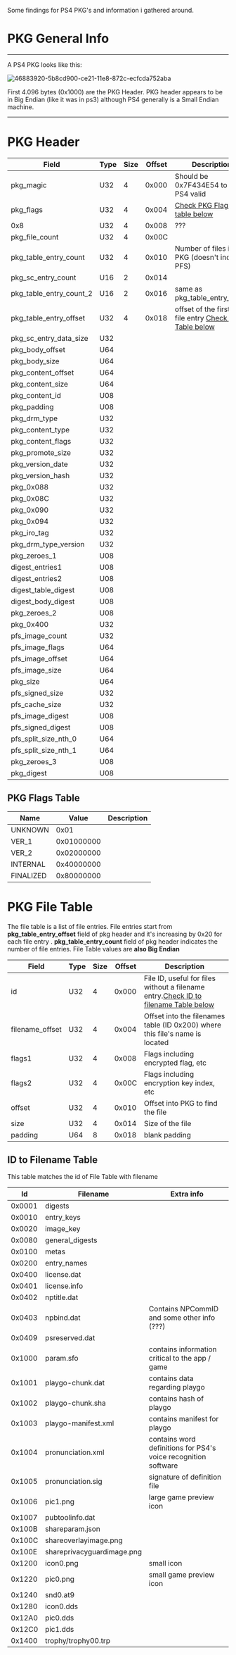 Some findings for PS4 PKG's and information i gathered around.

# PKG General Info

***

A PS4 PKG looks like this: 

![46883920-5b8cd900-ce21-11e8-872c-ecfcda752aba](https://user-images.githubusercontent.com/4313123/221126368-e20f1b7a-0550-41c4-b847-f1fd46c7ed0a.png)

First 4.096 bytes (0x1000) are the PKG Header. PKG header appears to be in Big Endian (like it was in ps3) although PS4 generally is a Small Endian machine.

***

# PKG Header

| Field                   | Type | Size | Offset | Description
| ----------------------- | -----|----- |------- |------------
| pkg_magic               | U32  |    4 | 0x000  | Should be 0x7F434E54 to be PS4 valid
| pkg_flags               | U32  |    4 | 0x004  | [Check PKG Flags table below](https://github.com/georgemoralis/shadPS4/wiki/PKG-Information#pkg-flags-table)
| 0x8                     | U32  |    4 | 0x008  | ???
| pkg_file_count          | U32  |    4 | 0x00C  | 
| pkg_table_entry_count   | U32  |    4 | 0x010  | Number of files inside PKG (doesn't include PFS)
| pkg_sc_entry_count      | U16  |    2 | 0x014  |
| pkg_table_entry_count_2 | U16  |    2 | 0x016  | same as pkg_table_entry_count   
| pkg_table_entry_offset  | U32  |    4 | 0x018  | offset of the first pkg file entry [Check File Table below](https://github.com/georgemoralis/shadPS4/wiki/PKG-Information#pkg-file-table)
| pkg_sc_entry_data_size  | U32  |
| pkg_body_offset         | U64|
| pkg_body_size           | U64|
| pkg_content_offset      | U64|
| pkg_content_size        | U64|
| pkg_content_id          | U08|
| pkg_padding             | U08|
| pkg_drm_type            | U32|
| pkg_content_type        | U32|
| pkg_content_flags       | U32|
| pkg_promote_size        | U32|
| pkg_version_date        | U32|
| pkg_version_hash        | U32|
| pkg_0x088               | U32|
| pkg_0x08C               | U32|
| pkg_0x090               | U32|
| pkg_0x094               | U32|
| pkg_iro_tag             | U32|
| pkg_drm_type_version    | U32|
| pkg_zeroes_1            | U08|
| digest_entries1         | U08|
| digest_entries2         | U08|
| digest_table_digest     | U08|
| digest_body_digest      | U08|
| pkg_zeroes_2            | U08|
| pkg_0x400               | U32|
| pfs_image_count         | U32|
| pfs_image_flags         | U64|
| pfs_image_offset        | U64|
| pfs_image_size          | U64|
| pkg_size                | U64|
| pfs_signed_size         | U32|
| pfs_cache_size          | U32|
| pfs_image_digest        | U08|
| pfs_signed_digest       | U08|
| pfs_split_size_nth_0    | U64|
| pfs_split_size_nth_1    | U64|
| pkg_zeroes_3            | U08|
| pkg_digest              | U08|

## PKG Flags Table

| Name      | Value     | Description
| --------- | --------- | ----------- 
| UNKNOWN   | 0x01      |
| VER_1     | 0x01000000|
| VER_2     | 0x02000000|
| INTERNAL  | 0x40000000|
| FINALIZED | 0x80000000|

# PKG File Table

The file table is a list of file entries. File entries start from **pkg_table_entry_offset** field of pkg header and it's increasing by 0x20 for each file entry . **pkg_table_entry_count** field of pkg header indicates the number of file entries. File Table values are **also Big Endian**

| Field           | Type | Size | Offset | Description
| --------------  | -----|----- |-----   |------------|
| id              | U32  |    4 | 0x000  | File ID, useful for files without a filename entry.[Check ID to filename Table below](https://github.com/georgemoralis/shadPS4/wiki/PKG-Information#id-to-filename-table)
| filename_offset | U32  |    4 | 0x004  | Offset into the filenames table (ID 0x200) where this file's name is located
| flags1          | U32  |    4 | 0x008  | Flags including encrypted flag, etc
| flags2          | U32  |    4 | 0x00C  | Flags including encryption key index, etc
| offset          | U32  |    4 | 0x010  | Offset into PKG to find the file
| size            | U32  |    4 | 0x014  | Size of the file
| padding         | U64  |    8 | 0x018  | blank padding

## ID to Filename Table

This table matches the id of File Table with filename

| Id     | Filename                   | Extra info
| ------ | -------------------------- |------------
| 0x0001 | digests                    |
| 0x0010 | entry_keys                 |
| 0x0020 | image_key                  |
| 0x0080 | general_digests            |
| 0x0100 | metas                      |
| 0x0200 | entry_names                |
| 0x0400 | license.dat                |
| 0x0401 | license.info               |
| 0x0402 | nptitle.dat                |
| 0x0403 | npbind.dat                 | Contains NPCommID and some other info (???)
| 0x0409 | psreserved.dat             |
| 0x1000 | param.sfo                  | contains information critical to the app / game
| 0x1001 | playgo-chunk.dat           | contains data regarding playgo
| 0x1002 | playgo-chunk.sha           | contains hash of playgo
| 0x1003 | playgo-manifest.xml        | contains manifest for playgo
| 0x1004 | pronunciation.xml          | contains word definitions for PS4's voice recognition software
| 0x1005 | pronunciation.sig          | signature of definition file
| 0x1006 | pic1.png                   | large game preview icon
| 0x1007 | pubtoolinfo.dat            |
| 0x100B | shareparam.json            |
| 0x100C | shareoverlayimage.png      |
| 0x100E | shareprivacyguardimage.png |
| 0x1200 | icon0.png                  | small icon
| 0x1220 | pic0.png                   | small game preview icon
| 0x1240 | snd0.at9                   |
| 0x1280 | icon0.dds                  |
| 0x12A0 | pic0.dds                   |
| 0x12C0 | pic1.dds                   | 
| 0x1400 | trophy/trophy00.trp        |